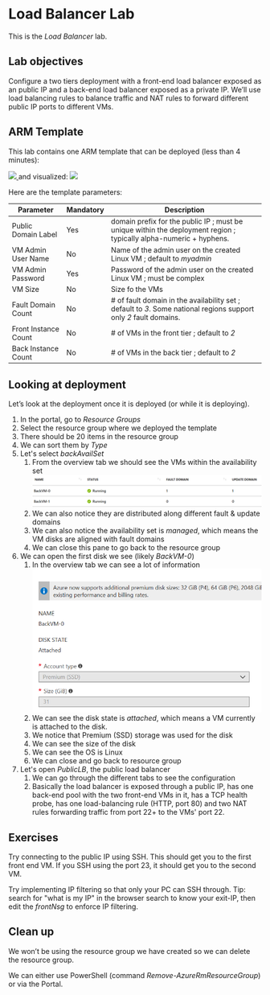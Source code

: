 # Load Balancer Lab

This is the *Load Balancer* lab.

## Lab objectives

Configure a two tiers deployment with a front-end load balancer exposed as an public IP and a back-end load balancer exposed as a private IP.  We’ll use load balancing rules to balance traffic and NAT rules to forward different public IP ports to different VMs.

## ARM Template

This lab contains one ARM template that can be deployed (less than 4 minutes):

<a href="https://portal.azure.com/#create/Microsoft.Template/uri/https%3A%2F%2Fraw.githubusercontent.com%2Fvplauzon%2Fazure-training%2Fmaster%2Fiaas-training%2FLoadBalancer%2FLoadBalancer.json"
target="_blank">
    <img src="http://azuredeploy.net/deploybutton.png"/>
</a>
and visualized:
<a href="http://armviz.io/#/?load=https%3A%2F%2Fraw.githubusercontent.com%2Fvplauzon%2Fazure-training%2Fmaster%2Fiaas-training%2FLoadBalancer%2FLoadBalancer.json" target="_blank">
    <img src="http://armviz.io/visualizebutton.png"/>
</a>

Here are the template parameters:

|Parameter|Mandatory|Description|
|--|--|--|
|Public Domain Label|Yes|domain prefix for the public IP ; must be unique within the deployment region ; typically alpha-numeric + hyphens.|
|VM Admin User Name|No|Name of the admin user on the created Linux VM ; default to *myadmin*|
|VM Admin Password|Yes|Password of the admin user on the created Linux VM ; must be complex|
|VM Size|No|Size fo the VMs|
|Fault Domain Count|No|# of fault domain in the availability set ; default to *3*.  Some national regions support only *2* fault domains.|
|Front Instance Count|No|# of VMs in the front tier ; default to *2*|
|Back Instance Count|No|# of VMs in the back tier ; default to *2*|

## Looking at deployment

Let’s look at the deployment once it is deployed (or while it is deploying).

1.	In the portal, go to *Resource Groups*
1. Select the resource group where we deployed the template
1. There should be 20 items in the resource group
1. We can sort them by *Type*
1. Let's select *backAvailSet*
    1. From the overview tab we should see the VMs within the availability set
    ![VMs](images/vms-in-avail-set.png)
    1. We can also notice they are distributed along different fault & update domains
    1. We can also notice the availability set is *managed*, which means the VM disks are aligned with fault domains
    1. We can close this pane to go back to the resource group
1. We can open the first disk we see (likely *BackVM-0*)
    1. In the overview tab we can see a lot of information
    ![disk](images/disk-overview.png)
    1. We can see the disk state is *attached*, which means a VM currently is attached to the disk.
    1. We notice that Premium (SSD) storage was used for the disk
    1. We can see the size of the disk
    1.  We can see the OS is Linux
    1. We can close and go back to resource group
1. Let's open *PublicLB*, the public load balancer
    1. We can go through the different tabs to see the configuration
    2. Basically the load balancer is exposed through a public IP, has one back-end pool with the two front-end VMs in it, has a TCP health probe, has one load-balancing rule (HTTP, port 80) and two NAT rules forwarding traffic from port 22+ to the VMs' port 22.

## Exercises

Try connecting to the public IP using SSH.  This should get you to the first front end VM.  If you SSH using the port 23, it should get you to the second VM.

Try implementing IP filtering so that only your PC can SSH through.  Tip:  search for "what is my IP" in the browser search to know your exit-IP, then edit the *frontNsg* to enforce IP filtering.

## Clean up

We won’t be using the resource group we have created so we can delete the resource group.

We can either use PowerShell (command *Remove-AzureRmResourceGroup*) or via the Portal.
